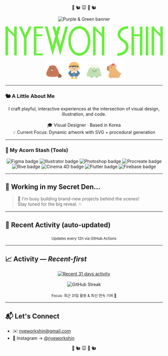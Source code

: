 <!-- Rodent Emojis -->
<p align="center">
  🐹 🐿️ 🐭 🐹 🐿️
</p>

<!-- ─────────────  HEADER  ───────────── -->
<p align="center">
  <!-- 🍇🟢 Purple & Green Banner PNG -->
  <img src="header_banner.png" width="728" alt="Purple & Green banner"/>
</p>

<!-- 🔽🔽🔽 Large Name Asset Header 🔽🔽🔽 -->
<p align="center">
  <img src="NYEWON SHIN.png" width="600px" alt="NYEWON SHIN"/>
</p>

<!-- 5 Character PNGs Section -->
<p align="center">
  <img src="1.png" width="60px" alt="Character 1"/>    
  <img src="2.png" width="60px" alt="Character 2"/>      
  <img src="4.png" width="60px" alt="Character 4"/>    
  <img src="5.png" width="60px" alt="Character 5"/>
</p>

---

### 🐿️ A Little About Me
<p align="center">
  I craft playful, interactive experiences at the intersection of visual design, illustration, and code.<br/><br/>
  🎓 Visual Designer · Based in Korea<br/>
  💡 Current Focus: Dynamic artwork with SVG + procedural generation
</p>

---

### 🌰 My Acorn Stash (Tools)
<p align="center">
  <img src="https://img.shields.io/badge/Figma-E4007F?logo=figma&logoColor=white&style=for-the-badge" alt="Figma badge"/>
  <img src="https://img.shields.io/badge/Illustrator-8B45B2?logo=adobe%20illustrator&logoColor=white&style=for-the-badge" alt="Illustrator badge"/>
  <img src="https://img.shields.io/badge/Photoshop-00BFFF?logo=adobe%20photoshop&logoColor=white&style=for-the-badge" alt="Photoshop badge"/>
  <img src="https://img.shields.io/badge/Procreate-B3FF00?logo=procreate&logoColor=black&style=for-the-badge" alt="Procreate badge"/>
  <br>
  <img src="https://img.shields.io/badge/Rive-E4007F?logo=rive&logoColor=white&style=for-the-badge" alt="Rive badge"/>
  <img src="https://img.shields.io/badge/Cinema%204D-8B45B2?logo=cinema4d&logoColor=white&style=for-the-badge" alt="Cinema 4D badge"/>
  <img src="https://img.shields.io/badge/Flutter-8B45B2?logo=flutter&logoColor=white&style=for-the-badge" alt="Flutter badge"/>
  <img src="https://img.shields.io/badge/Firebase-E4007F?logo=firebase&logoColor=white&style=for-the-badge" alt="Firebase badge"/>
</p>

---

## 🚧 Working in my Secret Den...
> 🤫 I'm busy building brand-new projects behind the scenes! <br>
> Stay tuned for the big reveal. ✨

---

## 📰 Recent Activity (auto-updated)
<!--START_SECTION:activity-->
<!--END_SECTION:activity-->
<p align="center"><sub>Updates every 12h via GitHub Actions</sub></p>

---

## 📈 Activity — *Recent-first*
<p align="center">
  <!-- Recent 31-day Activity Graph -->
  <a href="https://github.com/SHINYEWORK">
    <img src="https://github-readme-activity-graph.vercel.app/graph?username=SHINYEWORK&hide_border=true&radius=8" alt="Recent 31 days activity"/>
  </a>
  <br/><br/>
  <!-- GitHub Streak (recent streak emphasis) -->
  <img src="https://streak-stats.demolab.com?user=SHINYEWORK&count_private=true&hide_border=true&background=00000000&ring=B3FF00&fire=B3FF00&currStreakNum=8B45B2&currStreakLabel=8B45B2&sideNums=C7C7C7&sideLabels=C7C7C7&dates=C7C7C7" alt="GitHub Streak"/>
</p>
<p align="center"><sub>Focus: 최근 31일 활동 & 최신 연속 기여 📅</sub></p>

---

## 📬 Let's Connect
- ✉️ <a href="mailto:nyeworkshin@gmail.com">nyeworkshin@gmail.com</a>
- 📸 Instagram → <a href="https://instagram.com/nyeworkshin">@nyeworkshin</a>

<!-- Rodent Emojis -->
<p align="center">
  🐹 🐿️ 🐭 🐹 🐿️
</p>
